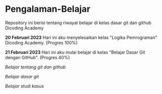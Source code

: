 # Pengalaman-Belajar
Repository ini berisi tentang riwayat belajar di kelas dasar git dan github Dicoding Academy

**20 Februari 2023**
Hari ini aku menyelesaikan kelas "Logika Pemrograman" Dicoding Academy. (Progres 100%)

**21 Februari 2023**
Hari ini aku mulai belajar di kelas "Belajar Dasar Git dengan GitHub". (Progres 40%)

*Belajar tentang git dan github*

*Belajar dasar git*

*Belajar studi kasus*
